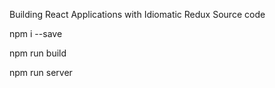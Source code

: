 Building React Applications with Idiomatic Redux Source code

npm i --save

npm run build

npm run server
